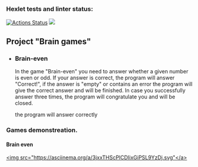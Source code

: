 ### Hexlet tests and linter status:
[![Actions Status](https://github.com/leksandrFo/frontend-project-44/workflows/hexlet-check/badge.svg)](https://github.com/leksandrFo/frontend-project-44/actions)  <a href="https://codeclimate.com/github/leksandrFo/frontend-project-44/maintainability"><img src="https://api.codeclimate.com/v1/badges/b68a70a881d0a8ff7bd5/maintainability" /></a>

<h2>Project "Brain games"</h2>
  <ul>
    <li>
        <h3>Brain-even</h3>
        <p>In the game "Brain-even" you need to answer whether a given number is even or odd.
        If your answer is correct, the program will answer "Correct!", if the answer is "empty" or contains an error the program will give the correct answer and will be finished. In case you successfully answer three times, the program will congratulate you and will be closed.</p>
    </li>the program will answer correctly
  </ul>

<h3>Games demonstreation.</h3>

<h4>Brain even</h4>

<a href="https://asciinema.org/a/3jxxTHScPlCDIixGiPSL9YzDj"><img src="https://asciinema.org/a/3jxxTHScPlCDIixGiPSL9YzDj.svg"</a>
